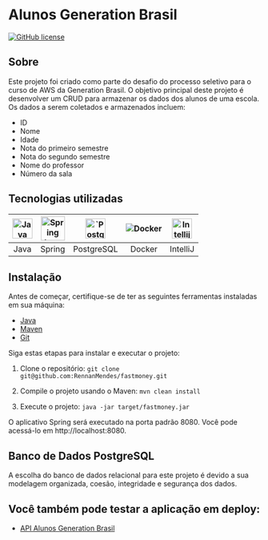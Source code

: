#  Alunos Generation Brasil

[![GitHub license](https://img.shields.io/github/license/RennanMendes/fastmoney.svg)](https://github.com/RennanMendes/fastmoney/blob/master/LICENSE)

##  Sobre

Este projeto foi criado como parte do desafio do processo seletivo para o curso de AWS da Generation Brasil. O objetivo principal deste projeto é desenvolver um CRUD para armazenar os dados dos alunos de uma escola. Os dados a serem coletados e armazenados incluem:

- ID
- Nome
- Idade
- Nota do primeiro semestre
- Nota do segundo semestre
- Nome do professor
- Número da sala

## Tecnologias utilizadas

| <img src="https://cdn.jsdelivr.net/gh/devicons/devicon/icons/java/java-plain.svg" alt="Java Icon" width="40" height="40" /> | <img src="https://cdn.jsdelivr.net/gh/devicons/devicon/icons/spring/spring-original-wordmark.svg" alt="Spring Icon" width="48" height="48" /> | <img src="https://cdn.jsdelivr.net/gh/devicons/devicon/icons/postgresql/postgresql-plain.svg" alt="`PostgreSQL` Icon" width="40" height="40" /> | ![Docker](https://cdn.jsdelivr.net/gh/devicons/devicon/icons/docker/docker-plain.svg) | <img src="https://cdn.jsdelivr.net/gh/devicons/devicon/icons/intellij/intellij-original.svg" alt="Intellij Icon" width="40" height="40" /> |
| :--: | :--: | :--: | :--: | :--: |
| Java | Spring | PostgreSQL | Docker | IntelliJ |

## Instalação

Antes de começar, certifique-se de ter as seguintes ferramentas instaladas em sua máquina:

- [Java](https://www.oracle.com/java/technologies/javase-downloads.html)
- [Maven](https://maven.apache.org/)
- [Git](https://git-scm.com/)

Siga estas etapas para instalar e executar o projeto:
1. Clone o repositório: `git clone git@github.com:RennanMendes/fastmoney.git`

2. Compile o projeto usando o Maven: `mvn clean install`

3. Execute o projeto: `java -jar target/fastmoney.jar`

O aplicativo Spring será executado na porta padrão 8080. Você pode acessá-lo em http://localhost:8080.

## Banco de Dados PostgreSQL

A escolha do banco de dados relacional para este projeto é devido a sua modelagem organizada, coesão, integridade e segurança dos dados.

## Você também pode testar a aplicação em deploy:

- [API Alunos Generation Brasil](https://api-test-generation.onrender.com/swagger-ui/index.html#/)
